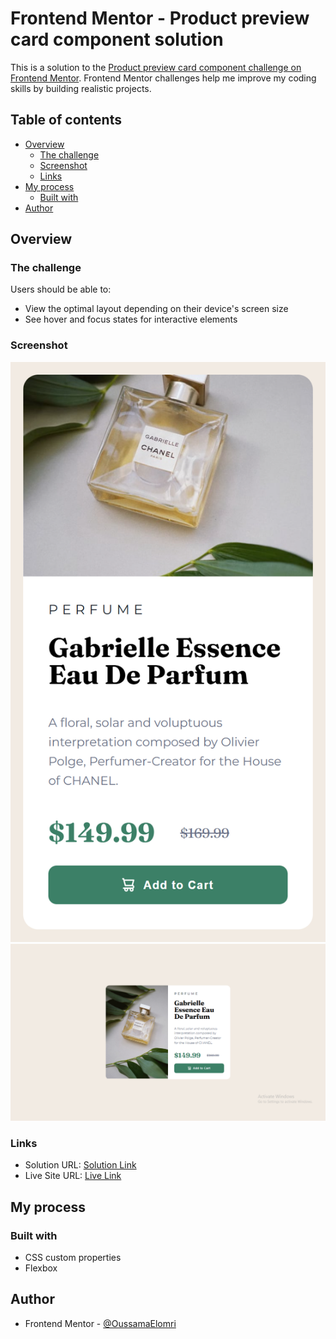 # Frontend Mentor - Product preview card component solution

This is a solution to the [Product preview card component challenge on Frontend Mentor](https://www.frontendmentor.io/challenges/product-preview-card-component-GO7UmttRfa). Frontend Mentor challenges help me improve my coding skills by building realistic projects. 

## Table of contents

- [Overview](#overview)
  - [The challenge](#the-challenge)
  - [Screenshot](#screenshot)
  - [Links](#links)
- [My process](#my-process)
  - [Built with](#built-with)
- [Author](#author)

## Overview

### The challenge

Users should be able to:

- View the optimal layout depending on their device's screen size
- See hover and focus states for interactive elements

### Screenshot

![Mobile view](./images/mobile.png)
![Desktop view](./images/desktop.png)


### Links

- Solution URL: [Solution Link](https://your-solution-url.com)
- Live Site URL: [Live Link](https://your-live-site-url.com)

## My process

### Built with

- CSS custom properties
- Flexbox


## Author

- Frontend Mentor - [@OussamaElomri](https://www.frontendmentor.io/profile/saxabani)

